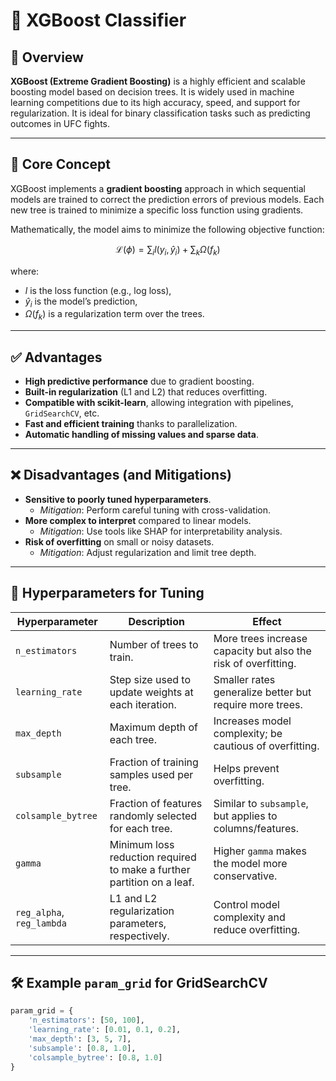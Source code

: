 # 🔹 XGBoost Classifier

## 📌 Overview  

**XGBoost (Extreme Gradient Boosting)** is a highly efficient and scalable boosting model based on decision trees. It is widely used in machine learning competitions due to its high accuracy, speed, and support for regularization. It is ideal for binary classification tasks such as predicting outcomes in UFC fights.

---

## 🌳 Core Concept  

XGBoost implements a **gradient boosting** approach in which sequential models are trained to correct the prediction errors of previous models. Each new tree is trained to minimize a specific loss function using gradients.

Mathematically, the model aims to minimize the following objective function:

$$
\mathcal{L}(\phi) = \sum_{i} l(y_i, \hat{y}_i) + \sum_k \Omega(f_k)
$$

where:
- $l$ is the loss function (e.g., log loss),
- $\hat{y}_i$ is the model’s prediction,
- $\Omega(f_k)$ is a regularization term over the trees.

---

## ✅ Advantages  

- **High predictive performance** due to gradient boosting.
- **Built-in regularization** (L1 and L2) that reduces overfitting.
- **Compatible with scikit-learn**, allowing integration with pipelines, `GridSearchCV`, etc.
- **Fast and efficient training** thanks to parallelization.
- **Automatic handling of missing values and sparse data**.

---

## ❌ Disadvantages (and Mitigations)

- **Sensitive to poorly tuned hyperparameters**.
  - *Mitigation*: Perform careful tuning with cross-validation.
- **More complex to interpret** compared to linear models.
  - *Mitigation*: Use tools like SHAP for interpretability analysis.
- **Risk of overfitting** on small or noisy datasets.
  - *Mitigation*: Adjust regularization and limit tree depth.

---

## 🔧 Hyperparameters for Tuning

| Hyperparameter           | Description                                                               | Effect                                                             |
|--------------------------|---------------------------------------------------------------------------|---------------------------------------------------------------------|
| `n_estimators`           | Number of trees to train.                                                  | More trees increase capacity but also the risk of overfitting.      |
| `learning_rate`          | Step size used to update weights at each iteration.                        | Smaller rates generalize better but require more trees.             |
| `max_depth`              | Maximum depth of each tree.                                                | Increases model complexity; be cautious of overfitting.             |
| `subsample`              | Fraction of training samples used per tree.                               | Helps prevent overfitting.                                          |
| `colsample_bytree`       | Fraction of features randomly selected for each tree.                     | Similar to `subsample`, but applies to columns/features.            |
| `gamma`                  | Minimum loss reduction required to make a further partition on a leaf.    | Higher `gamma` makes the model more conservative.                   |
| `reg_alpha`, `reg_lambda`| L1 and L2 regularization parameters, respectively.                         | Control model complexity and reduce overfitting.                    |

---

## 🛠️ Example `param_grid` for GridSearchCV

```python
param_grid = {
    'n_estimators': [50, 100],
    'learning_rate': [0.01, 0.1, 0.2],
    'max_depth': [3, 5, 7],
    'subsample': [0.8, 1.0],
    'colsample_bytree': [0.8, 1.0]
}
